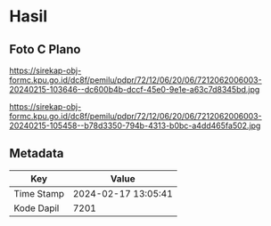 # Hasil

## Foto C Plano

https://sirekap-obj-formc.kpu.go.id/dc8f/pemilu/pdpr/72/12/06/20/06/7212062006003-20240215-103646--dc600b4b-dccf-45e0-9e1e-a63c7d8345bd.jpg

https://sirekap-obj-formc.kpu.go.id/dc8f/pemilu/pdpr/72/12/06/20/06/7212062006003-20240215-105458--b78d3350-794b-4313-b0bc-a4dd465fa502.jpg


## Metadata

| Key        | Value               |
| ---------- | ------------------- |
| Time Stamp | 2024-02-17 13:05:41 |
| Kode Dapil | 7201                |



